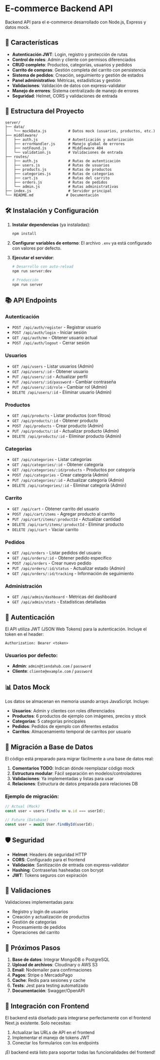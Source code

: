 # E-commerce Backend API

Backend API para el e-commerce desarrollado con Node.js, Express y datos mock.

## 🚀 Características

- **Autenticación JWT**: Login, registro y protección de rutas
- **Control de roles**: Admin y cliente con permisos diferenciados
- **CRUD completo**: Productos, categorías, usuarios y pedidos
- **Carrito de compras**: Gestión completa del carrito con persistencia
- **Sistema de pedidos**: Creación, seguimiento y gestión de estados
- **Panel administrativo**: Métricas, estadísticas y gestión
- **Validaciones**: Validación de datos con express-validator
- **Manejo de errores**: Sistema centralizado de manejo de errores
- **Seguridad**: Helmet, CORS y validaciones de entrada

## 📁 Estructura del Proyecto

```
server/
├── data/
│   └── mockData.js          # Datos mock (usuarios, productos, etc.)
├── middleware/
│   ├── auth.js              # Autenticación y autorización
│   ├── errorHandler.js      # Manejo global de errores
│   ├── notFound.js          # Middleware 404
│   └── validation.js        # Validaciones de entrada
├── routes/
│   ├── auth.js              # Rutas de autenticación
│   ├── users.js             # Rutas de usuarios
│   ├── products.js          # Rutas de productos
│   ├── categories.js        # Rutas de categorías
│   ├── cart.js              # Rutas del carrito
│   ├── orders.js            # Rutas de pedidos
│   └── admin.js             # Rutas administrativas
├── index.js                 # Servidor principal
└── README.md               # Documentación
```

## 🛠️ Instalación y Configuración

1. **Instalar dependencias** (ya instaladas):
   ```bash
   npm install
   ```

2. **Configurar variables de entorno**:
   El archivo `.env` ya está configurado con valores por defecto.

3. **Ejecutar el servidor**:
   ```bash
   # Desarrollo con auto-reload
   npm run server:dev
   
   # Producción
   npm run server
   ```

## 📚 API Endpoints

### Autenticación
- `POST /api/auth/register` - Registrar usuario
- `POST /api/auth/login` - Iniciar sesión
- `GET /api/auth/me` - Obtener usuario actual
- `POST /api/auth/logout` - Cerrar sesión

### Usuarios
- `GET /api/users` - Listar usuarios (Admin)
- `GET /api/users/:id` - Obtener usuario
- `PUT /api/users/:id` - Actualizar perfil
- `PUT /api/users/:id/password` - Cambiar contraseña
- `PUT /api/users/:id/role` - Cambiar rol (Admin)
- `DELETE /api/users/:id` - Eliminar usuario (Admin)

### Productos
- `GET /api/products` - Listar productos (con filtros)
- `GET /api/products/:id` - Obtener producto
- `POST /api/products` - Crear producto (Admin)
- `PUT /api/products/:id` - Actualizar producto (Admin)
- `DELETE /api/products/:id` - Eliminar producto (Admin)

### Categorías
- `GET /api/categories` - Listar categorías
- `GET /api/categories/:id` - Obtener categoría
- `GET /api/categories/:id/products` - Productos por categoría
- `POST /api/categories` - Crear categoría (Admin)
- `PUT /api/categories/:id` - Actualizar categoría (Admin)
- `DELETE /api/categories/:id` - Eliminar categoría (Admin)

### Carrito
- `GET /api/cart` - Obtener carrito del usuario
- `POST /api/cart/items` - Agregar producto al carrito
- `PUT /api/cart/items/:productId` - Actualizar cantidad
- `DELETE /api/cart/items/:productId` - Eliminar producto
- `DELETE /api/cart` - Vaciar carrito

### Pedidos
- `GET /api/orders` - Listar pedidos del usuario
- `GET /api/orders/:id` - Obtener pedido específico
- `POST /api/orders` - Crear nuevo pedido
- `PUT /api/orders/:id/status` - Actualizar estado (Admin)
- `GET /api/orders/:id/tracking` - Información de seguimiento

### Administración
- `GET /api/admin/dashboard` - Métricas del dashboard
- `GET /api/admin/stats` - Estadísticas detalladas

## 🔐 Autenticación

El API utiliza JWT (JSON Web Tokens) para la autenticación. Incluye el token en el header:

```
Authorization: Bearer <token>
```

### Usuarios por defecto:
- **Admin**: `admin@tiendahub.com` / `password`
- **Cliente**: `cliente@example.com` / `password`

## 📊 Datos Mock

Los datos se almacenan en memoria usando arrays JavaScript. Incluye:

- **Usuarios**: Admin y clientes con roles diferenciados
- **Productos**: 6 productos de ejemplo con imágenes, precios y stock
- **Categorías**: 5 categorías principales
- **Pedidos**: Pedidos de ejemplo con diferentes estados
- **Carritos**: Almacenamiento temporal de carritos por usuario

## 🔄 Migración a Base de Datos

El código está preparado para migrar fácilmente a una base de datos real:

1. **Comentarios TODO**: Indican dónde reemplazar código mock
2. **Estructura modular**: Fácil separación en modelos/controladores
3. **Validaciones**: Ya implementadas y listas para usar
4. **Relaciones**: Estructura de datos preparada para relaciones DB

### Ejemplo de migración:
```javascript
// Actual (Mock)
const user = users.find(u => u.id === userId);

// Futuro (Database)
const user = await User.findById(userId);
```

## 🛡️ Seguridad

- **Helmet**: Headers de seguridad HTTP
- **CORS**: Configurado para el frontend
- **Validación**: Sanitización de entrada con express-validator
- **Hashing**: Contraseñas hasheadas con bcrypt
- **JWT**: Tokens seguros con expiración

## 📝 Validaciones

Validaciones implementadas para:
- Registro y login de usuarios
- Creación y actualización de productos
- Gestión de categorías
- Procesamiento de pedidos
- Operaciones del carrito

## 🚀 Próximos Pasos

1. **Base de datos**: Integrar MongoDB o PostgreSQL
2. **Upload de archivos**: Cloudinary o AWS S3
3. **Email**: Nodemailer para confirmaciones
4. **Pagos**: Stripe o MercadoPago
5. **Cache**: Redis para sesiones y cache
6. **Tests**: Jest para testing automatizado
7. **Documentación**: Swagger/OpenAPI

## 🤝 Integración con Frontend

El backend está diseñado para integrarse perfectamente con el frontend Next.js existente. Solo necesitas:

1. Actualizar las URLs de API en el frontend
2. Implementar el manejo de tokens JWT
3. Conectar los formularios con los endpoints

¡El backend está listo para soportar todas las funcionalidades del frontend!